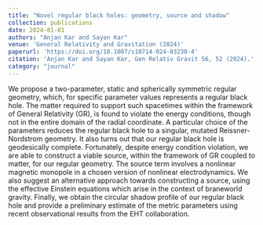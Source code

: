 ```yaml
---
title: "Novel regular black holes: geometry, source and shadow"
collection: publications
date: 2024-01-01
authors: "Anjan Kar and Sayan Kar"
venue: 'General Relativity and Gravitation (2024)'
paperurl: 'https://doi.org/10.1007/s10714-024-03238-4'
citation: 'Anjan Kar and Sayan Kar, Gen Relativ Gravit 56, 52 (2024).'
category: "journal"
---
```


We propose a two-parameter, static and spherically symmetric regular geometry, which, for specific parameter values represents a regular black hole. The matter required to support such spacetimes within the framework of General Relativity (GR), is found to violate the energy conditions, though not in the entire domain of the radial coordinate. A particular choice of the parameters reduces the regular black hole to a singular, mutated Reissner-Nordstrom geometry. It also turns out that our regular black hole is geodesically complete. Fortunately, despite energy condition violation, we are able to construct a viable source, within the framework of GR coupled to matter, for our regular geometry. The source term involves a nonlinear magnetic monopole in a chosen version of nonlinear electrodynamics. We also suggest an alternative approach towards constructing a source, using the effective Einstein equations which arise in the context of braneworld gravity. Finally, we obtain the circular shadow profile of our regular black hole and provide a preliminary estimate of the metric parameters using recent observational results from the EHT collaboration.
